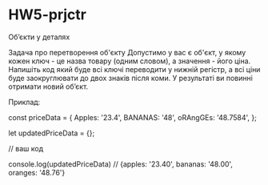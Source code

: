 # HW5-prjctr
Об’єкти у деталях

Задача про перетворення об'єкту
Допустимо у вас є об'єкт, у якому кожен ключ - це назва товару (одним словом), а значення - його ціна.
Напишіть код який буде всі ключі переводити у нижній регістр, а всі ціни буде заокруглювати до двох знаків після коми. 
У результаті ви повинні отримати новий об’єкт.

Приклад:

const priceData = {
  Apples: '23.4',
  BANANAS: '48',
  oRAngGEs: '48.7584',
};

let updatedPriceData = {};

// ваш код

console.log(updatedPriceData) // {apples: '23.40', bananas: '48.00', oranges: '48.76'}
